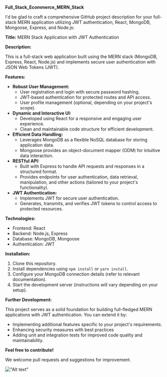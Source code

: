 **Full_Stack_Ecommerce_MERN_Stack**

I'd be glad to craft a comprehensive GitHub project description for your full-stack MERN application utilizing JWT authentication, React, MongoDB, Mongoose, Express, and Node.js:

**Title:** MERN Stack Application with JWT Authentication

**Description:**

This is a full-stack web application built using the MERN stack (MongoDB, Express, React, Node.js) and implements secure user authentication with JSON Web Tokens (JWT).

**Features:**

* **Robust User Management:**
    - User registration and login with secure password hashing.
    - JWT-based authentication for protected routes and API access.
    - User profile management (optional, depending on your project's scope).
* **Dynamic and Interactive UI:**
    - Developed using React for a responsive and engaging user experience.
    - Clean and maintainable code structure for efficient development.
* **Efficient Data Handling:**
    - Leverages MongoDB as a flexible NoSQL database for storing application data.
    - Mongoose provides an object-document mapper (ODM) for intuitive data interaction.
* **RESTful API:**
    - Built with Express to handle API requests and responses in a structured format.
    - Provides endpoints for user authentication, data retrieval, manipulation, and other actions (tailored to your project's functionality).
* **JWT Authentication:**
    - Implements JWT for secure user authentication.
    - Generates, transmits, and verifies JWT tokens to control access to protected resources.

**Technologies:**

* Frontend: React
* Backend: Node.js, Express
* Database: MongoDB, Mongoose
* Authentication: JWT

**Installation:**

1. Clone this repository.
2. Install dependencies using `npm install` or `yarn install`.
3. Configure your MongoDB connection details (refer to relevant documentation).
4. Start the development server (instructions will vary depending on your setup).

**Further Development:**

This project serves as a solid foundation for building full-fledged MERN applications with JWT authentication. You can extend it by:

* Implementing additional features specific to your project's requirements.
* Enhancing security measures with best practices 
* Adding unit and integration tests for improved code quality and maintainability.

**Feel free to contribute!**

We welcome pull requests and suggestions for improvement.

!["Alt text"](
![registerpage](https://github.com/DataWhizEngineer/Full_Stack_Ecommerce_MERN_Stack/assets/141387846/1625429a-0d43-4269-9f77-06f1c5efb53d) "width=500 height=300")


